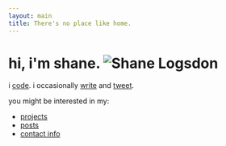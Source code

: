 ```yaml
---
layout: main
title: There's no place like home.
---
```


# hi, i'm shane. <img class="pull-right" src="http://www.gravatar.com/avatar/033132c341296d7f5e5b41e871178418.png" alt="Shane Logsdon" />

i [code](https://github.com/slogsdon). 
i occasionally [write](http://shane.logsdon.io/posts/) 
and [tweet](https://twitter.com/shanelogsdon).

you might be interested in my:

<nav class="row">
	<ul class="nav col-lg-6 col-lg-offset-1 col-md-7 col-md-offset-1 col-sm-8 col-md-offset-1">
		<li><a href="/projects/">projects <i class="fa fa-code pull-right"></i></a></li>
		<li><a href="/posts/">posts <i class="fa fa-file-text-o pull-right"></i></a></li>
		<li><a href="/contact/">contact info <i class="fa fa-envelope-o pull-right"></i></a></li>
	</ul>
</nav>